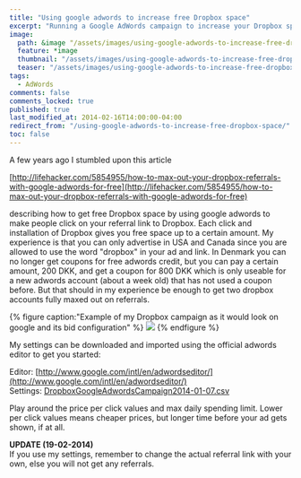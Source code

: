 ```yaml
---
title: "Using google adwords to increase free Dropbox space"
excerpt: "Running a Google AdWords campaign to increase your Dropbox space - for free!"
image:
  path: &image "/assets/images/using-google-adwords-to-increase-free-dropbox-space-campaign-feature.png"
  feature: *image
  thumbnail: "/assets/images/using-google-adwords-to-increase-free-dropbox-space-campaign-feature-th.png"
  teaser: "/assets/images/using-google-adwords-to-increase-free-dropbox-space-campaign-feature.png"
tags:
  - AdWords
comments: false
comments_locked: true
published: true
last_modified_at: 2014-02-16T14:00:00-04:00
redirect_from: "/using-google-adwords-to-increase-free-dropbox-space/"
toc: false
---
```

A few years ago I stumbled upon this article

[http://lifehacker.com/5854955/how-to-max-out-your-dropbox-referrals-with-google-adwords-for-free](http://lifehacker.com/5854955/how-to-max-out-your-dropbox-referrals-with-google-adwords-for-free)

describing how to get free Dropbox space by using google adwords to make people click on your referral link to Dropbox. Each click and installation of Dropbox gives you free space up to a certain amount.
My experience is that you can only advertise in USA and Canada since you are allowed to use the word "dropbox" in your ad and link. In Denmark you can no longer get coupons for free adwords credit, but you can pay a certain amount, 200 DKK, and get a coupon for 800 DKK which is only useable for a new adwords account (about a week old) that has not used a coupon before. But that should in my experience be enough to get two dropbox accounts fully maxed out on referrals.

{% figure caption:"Example of my Dropbox campaign as it would look on google and its bid configuration" %}
![](/assets/images/using-google-adwords-to-increase-free-dropbox-space-campaign-feature.png)
{% endfigure %}

My settings can be downloaded and imported using the official adwords editor to get you started:

Editor: [http://www.google.com/intl/en/adwordseditor/](http://www.google.com/intl/en/adwordseditor/)  
Settings: [DropboxGoogleAdwordsCampaign2014-01-07.csv](https://odd-one-out.serek.eu/wp-content/uploads/2014/02/DropboxGoogleAdwordsCampaign2014-01-07.csv?dl=1)

Play around the price per click values and max daily spending limit. Lower per click values means cheaper prices, but longer time before your ad gets shown, if at all.

**UPDATE (19-02-2014)**  
If you use my settings, remember to change the actual referral link with your own, else you will not get any referrals.

